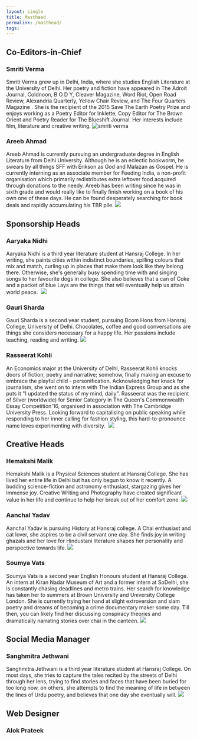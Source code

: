 ```yaml
---
layout: single
title: Masthead
permalink: /masthead/
tags:
---
```


## Co-Editors-in-Chief

### Smriti Verma

Smriti Verma grew up in Delhi, India, where she studies English Literature at the University of Delhi. Her poetry and fiction have appeared in The Adroit Journal, Coldnoon, B O D Y, Cleaver Magazine, Word Riot, Open Road Review, Alexandria Quarterly, Yellow Chair Review, and The Four Quarters Magazine . She is the recipient of the 2015 Save The Earth Poetry Prize and enjoys working as a Poetry Editor for Inklette, Copy Editor for The Brown Orient and Poetry Reader for The Blueshift Journal. Her interests include film, literature and creative writing.
![smriti verma](https://github.com/TheMedley/TheMedley.github.io/raw/master/assets/masthead/Smriti.jpg)

### Areeb Ahmad

Areeb Ahmad is currently pursuing an undergraduate degree in English Literature from Delhi University. Although he is an eclectic bookworm, he swears by all things SFF with Erikson as God and Malazan as Gospel. He is currently interning as an associate member for Feeding India, a non-profit organisation which primarily redistributes extra leftover food acquired through donations to the needy. Areeb has been writing since he was in sixth grade and would really like to finally finish working on a book of his own one of these days. He can be found desperately searching for book deals and rapidly accumulating his TBR pile.
![](https://github.com/TheMedley/TheMedley.github.io/raw/master/assets/masthead/Areeb.jpg)

## Sponsorship Heads

### Aaryaka Nidhi

Aaryaka Nidhi is a third year literature student at Hansraj College. In her writing, she paints cities within indistinct boundaries, spilling colours that mix and match, curling up in places that make them look like they belong there. Otherwise, she's generally busy spending time with and singing songs to her favourite dogs in college. She also believes that a can of Coke and a packet of blue Lays are the things that will eventually help us attain world peace. 
![](https://github.com/TheMedley/TheMedley.github.io/raw/master/assets/masthead/Aaryaka.jpg)

### Gauri Sharda

Gauri Sharda is a second year student, pursuing Bcom Hons from Hansraj College, University of Delhi. Chocolates, coffee and good conversations are things she considers necessary for a happy life. Her passions include teaching, reading and writing.
![](https://github.com/TheMedley/TheMedley.github.io/raw/master/assets/masthead/Gauri.jpg)

### Rasseerat Kohli

An Economics major at the University of Delhi, Rasseerat Kohli knocks doors of fiction, poetry and narrative; somehow, finally making an excuse to embrace the playful child - personification. Acknowledging her knack for journalism, she went on to intern with The Indian Express Group and as she puts it "I updated the status of my mind, daily". Rasseerat was the recipient of Silver (worldwide) for Senior Category in The Queen's Commonwealth Essay Competition'16, organised in association with The Cambridge University Press. Looking forward to capitalising on public speaking while responding to her inner calling for fashion styling, this hard-to-pronounce name loves experimenting with diversity. 
![](https://github.com/TheMedley/TheMedley.github.io/raw/master/assets/masthead/Rasseerat.jpg)

## Creative Heads

### Hemakshi Malik

Hemakshi Malik is a Physical Sciences student at Hansraj College. She has lived her entire life in Delhi but has only begun to know it recently. A budding science-fiction and astronomy enthusiast, stargazing gives her immense joy. Creative Writing and Photography have created significant value in her life and continue to help her break out of her comfort zone.
![](https://github.com/TheMedley/TheMedley.github.io/raw/master/assets/masthead/Hemakshi.PNG)

### Aanchal Yadav

Aanchal Yadav is pursuing History at Hansraj college. A Chai enthusiast and cat lover, she aspires to be a civil servant one day. She finds joy in writing ghazals and her love for Hindustani literature shapes her personality and perspective towards life.
![](https://github.com/TheMedley/TheMedley.github.io/raw/master/assets/masthead/Aanchal.jpg)

### Soumya Vats

Soumya Vats is a second year English Honours student at Hansraj College. An intern at Kiran Nadar Museum of Art and a former intern at SoDelhi, she is constantly chasing deadlines and metro trains. Her search for knowledge has taken her to summers at Brown University and University College London. She is currently trying her hand at slight extroversion and slam poetry and dreams of becoming a crime documentary maker some day. Till then, you can likely find her discussing conspiracy theories and dramatically narrating stories over chai in the canteen.
![](https://github.com/TheMedley/TheMedley.github.io/raw/master/assets/masthead/Soumya.jpg)

## Social Media Manager

### Sanghmitra Jethwani

Sanghmitra Jethwani is a third year literature student at Hansraj College. On most days, she tries to capture the tales recited by the streets of Delhi through her lens, trying to find stories and faces that have been buried for too long now, on others, she attempts to find the meaning of life in between the lines of Urdu poetry, and believes that one day she eventually will.
![](https://github.com/TheMedley/TheMedley.github.io/raw/master/assets/masthead/Sanghmitra.jpeg)

## Web Designer

### Alok Prateek
